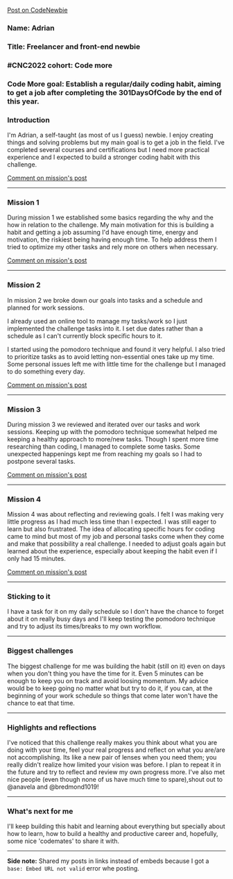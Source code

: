[Post on CodeNewbie](https://community.codenewbie.org/adrianskar/cnc2022-code-more-journey-reflection-not-very-productive-but-insightful-48dc)
### **Name:** Adrian
### **Title:** Freelancer and front-end newbie
### **#CNC2022 cohort:** Code more
### **Code More goal:** Establish a regular/daily coding habit, aiming to get a job after completing the 301DaysOfCode by the end of this year.

### Introduction

I'm Adrian, a self-taught (as most of us I guess) newbie. I enjoy creating things and solving problems but my main goal is to get a job in the field. I've completed several courses and certifications but I need more practical experience and I expected to build a stronger coding habit with this challenge.

[Comment on mission's post](https://community.codenewbie.org/adrianskar/comment/8jp)

---
### Mission 1
During mission 1 we established some basics regarding the why and the how in relation to the challenge. 
My main motivation for this is building a habit and getting a job assuming I'd have enough time, energy and motivation, the riskiest being having enough time.
To help address them I tried to optimize my other tasks and rely more on others when necessary.

[Comment on mission's post](https://community.codenewbie.org/adrianskar/comment/951)

---
### Mission 2

In mission 2 we broke down our goals into tasks and a schedule and planned for work sessions.

I already used an online tool to manage my tasks/work so I just implemented the challenge tasks into it. I set due dates rather than a schedule as I can't currently block specific hours to it.

I started using the pomodoro technique and found it very helpful. I also tried to prioritize tasks as to avoid letting non-essential ones take up my time.
Some personal issues left me with little time for the challenge but I managed to do something every day.

[Comment on mission's post](https://community.codenewbie.org/adrianskar/comment/9ne)

---
### Mission 3

During mission 3 we reviewed and iterated over our tasks and work sessions.
Keeping up with the pomodoro technique somewhat helped me keeping a healthy approach to more/new tasks. Though I spent more time researching than coding, I managed to complete some tasks. Some unexpected happenings kept me from reaching my goals so I had to postpone several tasks.

[Comment on mission's post](https://community.codenewbie.org/adrianskar/comment/a30)

---
### Mission 4

Mission 4 was about reflecting and reviewing goals. 
I felt I was making very little progress as I had much less time than I expected. I was still eager to learn but also frustrated. The idea of allocating specific hours for coding came to mind but most of my job and personal tasks come when they come and make that possibility a real challenge.
I needed to adjust goals again but learned about the experience, especially about keeping the habit even if I only had 15 minutes.

[Comment on mission's post](https://community.codenewbie.org/adrianskar/comment/a7b)

---
### Sticking to it

I have a task for it on my daily schedule so I don't have the chance to forget about it on really busy days and I'll keep testing the pomodoro technique and try to adjust its times/breaks to my own workflow.

---
### Biggest challenges

The biggest challenge for me was building the habit (still on it) even on days when you don't thing you have the time for it. Even 5 minutes can be enough to keep you on track and avoid loosing momentum. 
My advice would be to keep going no matter what but try to do it, if you can, at the beginning of your work schedule so things that come later won't have the chance to eat that time.

---
### Highlights and reflections

I've noticed that this challenge really makes you think about what you are doing with your time, feel your real progress and reflect on what you are/are not accomplishing. Its like a new pair of lenses when you need them; you really didn't realize how limited your vision was before.
I plan to repeat it in the future and try to reflect and review my own progress more. 
I've also met nice people (even though none of us have much time to spare),shout out to @anavela and @bredmond1019!

---
### What's next for me
I'll keep building this habit and learning about everything but specially about how to learn, how to build a healthy and productive career and, hopefully, some nice 'codemates' to share it with. 

---
**Side note:**
Shared my posts in links instead of embeds because I got a `base: Embed URL not valid` error whe posting.